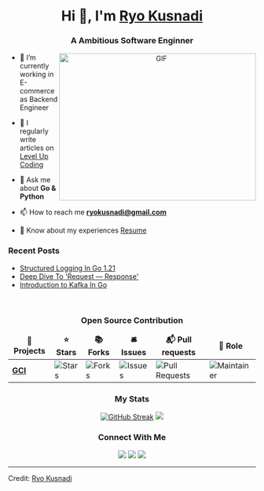 <h1 align="center">Hi 👋, I'm <a href="https://ryokusnadi.com" target="blank">
Ryo Kusnadi</a></h1>
<h3 align="center">A Ambitious Software Enginner</h3>

<a target="_blank" align="center">
  <img align="right" top="500" height="300" width="400" alt="GIF" src="https://media.giphy.com/media/SWoSkN6DxTszqIKEqv/giphy.gif">
</a>

- 🔭 I’m currently working in E-commerce as Backend Engineer</a>

- 📝 I regularly write articles on [Level Up Coding](https://levelup.gitconnected.com)

- 💬 Ask me about **Go & Python**

- 📫 How to reach me **ryokusnadi@gmail.com**

- 📄 Know about my experiences <a href="https://ryokusnadi.com/static/media/Ryo%20Kusnadi%20-%20CV.2da393752af8e3ddff54.pdf" target="blank">Resume</a>
  <br/>

### Recent Posts

- [Structured Logging In Go 1.21](https://levelup.gitconnected.com/structured-logging-in-go-1-21-b6713265787)
- [Deep Dive To 'Request — Response'](https://levelup.gitconnected.com/deep-dive-to-request-response-91404b5af0e8)
- [Introduction to Kafka In Go](https://levelup.gitconnected.com/introduction-to-kafka-in-go-2a5755df504c)

<br>

<h3  align="center"><strong>Open Source Contribution</strong></h3>
<table align="center">
  <thead align="center">
    <tr border: none;>
      <td><b>🎁 Projects</b></td>
      <td><b>⭐ Stars</b></td>
      <td><b>📚 Forks</b></td>
      <td><b>🛎 Issues</b></td>
      <td><b>📬 Pull requests</b></td>
     <td><b>💼 Role</b></td>
    </tr>
  </thead>
  <tbody>
    <tr>
      <td><a href="https://github.com/daixiang0/gci"><b>GCI</b></a></td>
      <td><img alt="Stars" src="https://img.shields.io/github/stars/daixiang0/gci?style=flat-square&labelColor=343b41"/></td>
      <td><img alt="Forks" src="https://img.shields.io/github/forks/daixiang0/gci?style=flat-square&labelColor=343b41"/></td>
      <td><img alt="Issues" src="https://img.shields.io/github/issues/daixiang0/gci?style=flat-square&labelColor=343b41"/></td>
      <td><img alt="Pull Requests" src="https://img.shields.io/github/issues-pr/daixiang0/gci?style=flat-square&labelColor=343b41"/></td>
     <td><img alt="Maintainer" src="https://img.shields.io/badge/role-Contributor-green"/></td>
    </tr>
  </tbody>
</table>

<h3 align="center"><strong>My Stats</strong></h3>
<div align="center"> 
<a href="https://git.io/streak-stats"><img src="http://github-readme-streak-stats.herokuapp.com?user=RyoKusnadi&amp;theme=github-dark-blue&amp;hide_border=true" alt="GitHub Streak"></a>

<a href="https://github.com/RyoKusnadi">
  <img src="https://github-readme-stats.vercel.app/api?username=RyoKusnadi&show_icons=true&title_color=ffffff&icon_color=34abeb&text_color=daf7dc&bg_color=151515&theme=dark" /></a>
  </div>

<h3 align="center" > Connect With Me</h3>
<p align="center">
<div align="center"  class="icons-social">
        <a  target="_blank" href="https://www.linkedin.com/in/ryo-kusnadi/">
			<img src="https://img.icons8.com/doodle/40/000000/linkedin--v2.png"></a>
        <atarget="_blank" href="https://github.com/RyoKusnadi">
		<img src="https://img.icons8.com/doodle/40/000000/github--v1.png"></atarget=>
		 <a target="_blank" href="https://medium.com/@ryokusnadi_20">
		<img src="https://img.icons8.com/40/ffffff/medium-logo.png"></a>
</div>
</p>

---

Credit: [Ryo Kusnadi](https://github.com/ryokusnadi)

